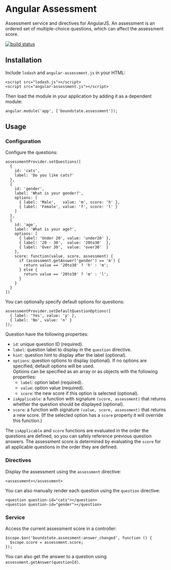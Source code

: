 # Angular Assessment

Assessment service and directives for AngularJS.
An assessment is an ordered set of multiple-choice questions, which can affect the assessment score.

[![build status](https://ci.boundstatesoftware.com/projects/2/status.png?ref=master)](https://ci.boundstatesoftware.com/projects/2?ref=master)

## Installation

Include `lodash` and `angular-assessment.js` in your HTML:

    <script src="lodash.js"></script>
    <script src="angular-assessment.js"></script>
    
Then load the module in your application by adding it as a dependent module:

    angular.module('app', ['boundstate.assessment']);

## Usage

### Configuration

Configure the questions:

    assessmentProvider.setQuestions([
      {
        id: 'cats',
        label: 'Do you like cats?'
      },
      {
        id: 'gender',
        label: 'What is your gender?',
        options: [
          { label: 'Male',   value: 'm', score: 'h' },
          { label: 'Female', value: 'f', score: 'l' }
        ]
      },
      {
        id: 'age',
        label: 'What is your age?',
        options: [
          { label: 'Under 20', value: 'under20' },
          { label: '20 - 30',  value: '20to30'  },
          { label: 'Over 30',  value: 'over30'  }
        ],
        score: function(value, score, assessment) {
          if (assessment.getAnswer('gender') == 'm') {
            return value == '20to30' ? 'h' : 'm';
          } else {
            return value == '20to30' ? 'm' : 'l';
          }
        }
      }
    ])
    
You can optionally specify default options for questions:

    assessmentProvider.setDefaultQuestionOptions([
      { label: 'Yes', value: 'y' },
      { label: 'No', value: 'n' }
    ]);
    
Question have the following properties:

-  `id`: unique question ID (required).
-  `label`: question label to display in the `question` directive.
-  `hint`: question hint to display after the label (optional).
-  `options`: question options to display (optional). 
    If no options are specified, default options will be used.  
    Options can be specified as an array or as objects with the following properties:
    -  `label`: option label (required).
    -  `value`: option value (required).
    -  `score`: the new score if this option is selected (optional).    
-  `isApplicable`: a function with signature `(score, assessment)` that returns whether the question should be displayed (optional).
-  `score`: a function with signature `(value, score, assessment)` that returns a new score. (If the selected option has a `score` property it will override this function.)

The `isApplicable` and `score` functions are evaluated in the order the questions are defined, so you can safely reference previous question answers.
The assessment score is determined by evaluating the `score` for all applicable questions in the order they are defined.

### Directives

Display the assessment using the `assessment` directive:

    <assessment></assessment>
    
You can also manually render each question using the `question` directive:

    <question question-id="cats"></question>
    <question question-id="gender"></question>
    
### Service
    
Access the current assessment score in a controller:

    $scope.$on('boundstate.assessment:answer_changed', function () {
      $scope.score = assessment.score;
    });
    
You can also get the answer to a question using `assessment.getAnswer(questionId)`.